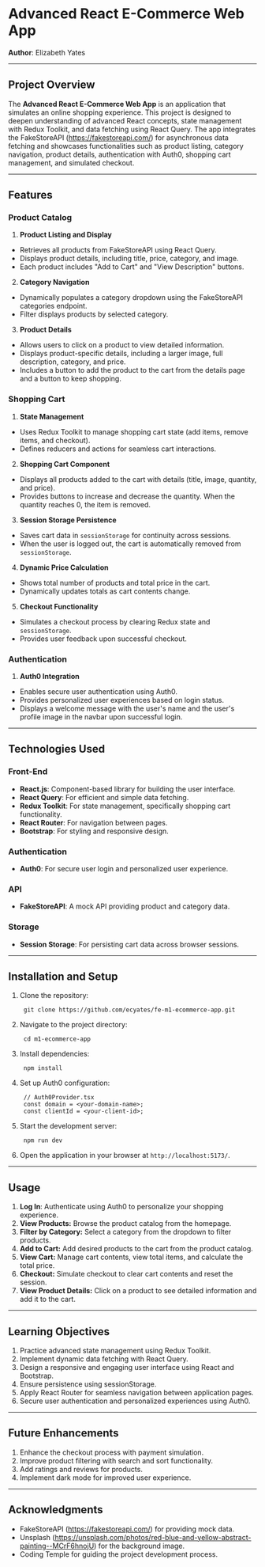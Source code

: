 # Advanced React E-Commerce Web App
**Author**: Elizabeth Yates

---

## Project Overview

The **Advanced React E-Commerce Web App** is an application that simulates an online shopping experience. This project is designed to deepen understanding of advanced React concepts, state management with Redux Toolkit, and data fetching using React Query. The app integrates the FakeStoreAPI (https://fakestoreapi.com/) for asynchronous data fetching and showcases functionalities such as product listing, category navigation, product details, authentication with Auth0, shopping cart management, and simulated checkout.

---

## Features

### Product Catalog

1. **Product Listing and Display**

- Retrieves all products from FakeStoreAPI using React Query.
- Displays product details, including title, price, category, and image.
- Each product includes "Add to Cart" and "View Description" buttons.

2. **Category Navigation**

- Dynamically populates a category dropdown using the FakeStoreAPI categories endpoint.
- Filter displays products by selected category.

3. **Product Details**

- Allows users to click on a product to view detailed information.
- Displays product-specific details, including a larger image, full description, category, and price.
- Includes a button to add the product to the cart from the details page and a button to keep shopping.

### Shopping Cart

1. **State Management**

- Uses Redux Toolkit to manage shopping cart state (add items, remove items, and checkout).
- Defines reducers and actions for seamless cart interactions.

2. **Shopping Cart Component**

- Displays all products added to the cart with details (title, image, quantity, and price).
- Provides buttons to increase and decrease the quantity. When the quantity reaches 0, the item is removed. 

3. **Session Storage Persistence**

- Saves cart data in `sessionStorage` for continuity across sessions.
- When the user is logged out, the cart is automatically removed from `sessionStorage`.

4. **Dynamic Price Calculation**

- Shows total number of products and total price in the cart.
- Dynamically updates totals as cart contents change.

5. **Checkout Functionality**

- Simulates a checkout process by clearing Redux state and `sessionStorage`.
- Provides user feedback upon successful checkout.

### Authentication

1. **Auth0 Integration**

- Enables secure user authentication using Auth0.
- Provides personalized user experiences based on login status.
- Displays a welcome message with the user's name and the user's profile image in the navbar upon successful login.

---

## Technologies Used

### Front-End

- **React.js**: Component-based library for building the user interface.
- **React Query**: For efficient and simple data fetching.
- **Redux Toolkit**: For state management, specifically shopping cart functionality.
- **React Router**: For navigation between pages.
- **Bootstrap**: For styling and responsive design.

### Authentication

- **Auth0**: For secure user login and personalized user experience.

### API

- **FakeStoreAPI**: A mock API providing product and category data.

### Storage

- **Session Storage**: For persisting cart data across browser sessions.

---

## Installation and Setup

1. Clone the repository:

        git clone https://github.com/ecyates/fe-m1-ecommerce-app.git

2. Navigate to the project directory:

        cd m1-ecommerce-app

3. Install dependencies:

        npm install

4. Set up Auth0 configuration:

        // Auth0Provider.tsx
        const domain = <your-domain-name>;
        const clientId = <your-client-id>;

4. Start the development server:

        npm run dev

5. Open the application in your browser at `http://localhost:5173/`.

---

## Usage

1. **Log In**: Authenticate using Auth0 to personalize your shopping experience.
2. **View Products:** Browse the product catalog from the homepage.
3. **Filter by Category:** Select a category from the dropdown to filter products.
4. **Add to Cart:** Add desired products to the cart from the product catalog.
5. **View Cart:** Manage cart contents, view total items, and calculate the total price.
6. **Checkout:** Simulate checkout to clear cart contents and reset the session.
7. **View Product Details:** Click on a product to see detailed information and add it to the cart.


---

## Learning Objectives

1. Practice advanced state management using Redux Toolkit.
2. Implement dynamic data fetching with React Query.
3. Design a responsive and engaging user interface using React and Bootstrap.
4. Ensure persistence using sessionStorage.
5. Apply React Router for seamless navigation between application pages.
6. Secure user authentication and personalized experiences using Auth0.

---

## Future Enhancements

1. Enhance the checkout process with payment simulation.
2. Improve product filtering with search and sort functionality.
3. Add ratings and reviews for products.
4. Implement dark mode for improved user experience.

---

## Acknowledgments

- FakeStoreAPI (https://fakestoreapi.com/) for providing mock data.
- Unsplash (https://unsplash.com/photos/red-blue-and-yellow-abstract-painting--MCrF6hnojU) for the background image.
- Coding Temple for guiding the project development process.